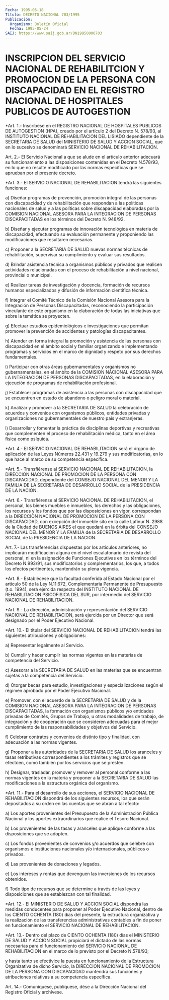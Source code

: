 ```yaml
---
Fecha: 1995-05-18
Título: DECRETO NACIONAL 703/1995
Publicación:
  Organismo: Boletín Oficial
  Fecha: 1995-05-24
SAIJ: https://www.saij.gob.ar/DN19950000703
---
```

# INSCRIPCION DEL SERVICIO NACIONAL DE REHABILITCION Y PROMOCION DE LA PERSONA CON DISCAPACIDAD EN EL REGISTRO NACIONAL DE HOSPITALES PUBLICOS DE AUTOGESTION

<a id="1"></a>
*Art.  1.- Inscríbese  en  el  REGISTRO NACIONAL DE HOSPITALES PUBLICOS DE AUTOGESTION  (HPA), creado  por  el  artículo 2  del Decreto N. 578/93, al INSTITUTO NACIONAL DE REHABILITACION DEL LISIADO dependiente de  la  SECRETARIA  DE  SALUD del MINISTERIO DE SALUD  Y ACCION SOCIAL, que en lo sucesivo se  denominará  SERVICIO NACIONAL DE  REHABILITACION.

<a id="2"></a>
Art.  2.-  El  Servicio Nacional a que se alude en el artículo anterior adecuará su  funcionamiento a las disposiciones contenidas en el Decreto N.578/93,  en  lo  que  no resulte modificado por las normas  específicas  que  se  aprueban  por  el  presente  decreto.

<a id="3"></a>
*Art. 3.- El SERVICIO NACIONAL DE REHABILITACION tendrá las siguientes funciones:

a)  Diseñar programas de prevención,  promoción  integral  de  las personas  con  discapacidad y de rehabilitación que respondan a las políticas nacionales  de salud y a las políticas sobre discapacidad elaboradas por la COMISION  NACIONAL ASESORA PARA LA INTEGRACION DE PERSONAS DISCAPACITADAS en los  términos  del Decreto N. 948/92.

b)  Diseñar  y  ejecutar  programas de innovación  tecnológica  en materia  de discapacidad, efectuando  su  evaluación  permanente  y proponiendo   las  modificaciones  que  resultaren  necesarias.

c) Proponer a  la  SECRETARIA  DE  SALUD nuevas normas técnicas de rehabilitación,  supervisar  su  cumplimiento    y    evaluar   sus resultados.

d)  Brindar  asistencia  técnica  a organismos públicos y privados que realicen actividades relacionadas con el proceso de rehabilitación  a  nivel  nacional,  provincial   o  municipal.

e)  Realizar  tareas  de  investigación  y docencia, formación  de recursos  humanos  especializados  y  difusión    de    información científica técnica.

f)  Integrar  el  Comité  Técnico  de la Comisión Nacional Asesora para  la  Integración de Personas Discapacitadas,  reconociendo  la participación  vinculante  de  este  organismo en la elaboración de todas  las  iniciativas  que  sobre la temática  se  proyecten.

g)  Efectuar  estudios  epidemiológicos    e  investigaciones  que permitan  promover  la  prevención  de  accidentes    y  patologías discapacitantes.

h)  Atender  en  forma integral la promoción y asistencia  de  las personas  con  discapacidad    en   el  ámbito  social  y  familiar organizando e implementando programas  y  servicios  en el marco de dignidad y respeto por sus derechos fundamentales.

i)  Participar  con  otras  áreas gubernamentales y organismos  no gubernamentales, en el ámbito  de la COMISION NACIONAL ASESORA PARA LA  INTEGRACION DE PERSONAS DISCAPACITADAS,  en  la  elaboración  y ejecución    de    programas   de  rehabilitación  profesional.

j)  Establecer  programas  de  asistencia    a  las  personas  con discapacidad  que  se  encuentren en estado de abandono  o  peligro moral o material.

k) Analizar y promover  a la SECRETARIA DE SALUD la celebración de acuerdos y convenios con organismos  públicos, entidades privadas y organizaciones no gubernamentales de nuestro  país  y  extranjeras.

l) Desarrollar y fomentar la práctica de disciplinas deportivas  y recreativas  que  complementen el proceso de rehabilitación médica, tanto en el área física como psíquica.

<a id="4"></a>
*Art. 4.- El SERVICIO NACIONAL DE REHABILITACION será el órgano de aplicación de las Leyes Números 22.431 y 19.279 y sus modificatorias,  en lo que hace al marco de su competencia específica.

<a id="5"></a>
*Art. 5.- Transfiérense al SERVICIO NACIONAL DE REHABILITACION, la DIRECCION NACIONAL DE PROMOCION DE  LA  PERSONA CON DISCAPACIDAD, dependiente del CONSEJO NACIONAL DEL MENOR Y LA FAMILIA DE LA SECRETARIA DE DESARROLLO SOCIAL de la PRESIDENCIA DE LA NACION.

<a id="6"></a>
*Art. 6.- Transfiérense al SERVICIO NACIONAL DE REHABILITACION, el personal, los bienes muebles e inmuebles, los derechos y las obligaciones, los recursos y los fondos que por las  disposiciones en vigor, correspondan a la DIRECCION NACIONAL DE PROMOCION DE LA PERSONA CON DISCAPACIDAD, con excepción del inmueble sito en la calle Lafinur N. 2988 de la Ciudad de BUENOS AIRES el que quedará en la órbita del CONSEJO NACIONAL DEL MENOR Y LA FAMILIA de la SECRETARIA DE DESARROLLO SOCIAL de la PRESIDENCIA DE LA NACION.

<a id="7"></a>
Art.  7.-  Las  transferencias  dispuestas  por  los artículos anteriores,    no   implicarán  modificación  alguna  en  el  nivel escalafonario de revista  del  personal,  ni  en  la  asignación de Funciones  Ejecutivas  en  los  términos del Decreto N.993/91,  sus modificatorios y complementarios,  los  que,  a  todos  los efectos pertinentes, mantendrán su plena vigencia.

<a id="8"></a>
*Art. 8.- Establécese  que  la  facultad  conferida al Estado Nacional  por  el  artículo  50  de la Ley N.11.672, Complementaria Permanente de Presupuesto (t.o. 1994),  será  ejercida respecto del INSTITUTO  NACIONAL  DE  REHABILITACION PSICOFISICA  DEL  SUR,  por intermedio del SERVICIO NACIONAL DE REHABILITACION.

<a id="9"></a>
*Art. 9.- La  dirección, administración y representación del SERVICIO NACIONAL DE REHABILITACION, será ejercida por un Director que será designado por el Poder Ejecutivo Nacional.

<a id="10"></a>
*Art. 10.- El titular del SERVICIO NACIONAL DE REHABILITACION tendrá las siguientes atribuciones y obligaciones:

a) Representar legalmente al Servicio.

b) Cumplir y hacer cumplir las normas  vigentes en las materias de competencia del Servicio.

c)  Asesorar  a  la SECRETARIA DE SALUD en  las  materias  que  se encuentran sujetas a la competencia del Servicio.

d) Otorgar becas para estudio, investigaciones y especializaciones según  el régimen aprobado por el Poder Ejecutivo Nacional.

e) Promover, con el acuerdo  de  la  SECRETARIA  DE  SALUD y de la COMISION    NACIONAL   ASESORA  PARA  LA  INTEGRACION  DE  PERSONAS DISCAPACITADAS, la formación  con organismos públicos y/o entidades privadas de Comités, Grupos de  Trabajo,  u  otras  modalidades  de trabajo,   de  integración  y  de  cooperación  que  se  consideren adecuadas para  el  mejor  cumplimiento  de las responsabilidades y objetivos del Servicio.

f) Celebrar contratos y convenios de distinto  tipo  y  finalidad, con adecuación a las normas vigentes.

g)  Proponer  a  las  autoridades  de  la  SECRETARIA DE SALUD los aranceles y tasas retributivas correspondientes  a  los  trámites y registros  que se efectúen, como también por los servicios  que  se presten.

h) Designar,  trasladar, promover y remover al personal conforme a las normas vigentes  en  la  materia  y proponer a la SECRETARIA DE SALUD las modificaciones a la estructura  orgánica  del  organismo.

<a id="11"></a>
*Art.  11.-  Para el desarrollo  de sus acciones, el SERVICIO NACIONAL DE REHABILITACION dispondrá de los siguientes recursos, los que serán depositados a su orden en las cuentas que se abran a tal efecto:

a) Los aportes provenientes  del  Presupuesto de la Administración Pública  Nacional  y  los aportes extraordinarios  que  realice  el Tesoro Nacional.

b) Los provenientes de  las tasas y aranceles que aplique conforme a las disposiciones que se adopten.

c) Los fondos provenientes  de  convenios y/o acuerdos que celebre con  organismos  e  instituciones nacionales  y/o  internacionales, públicos o privados.

d) Las provenientes de donaciones y legados.

e) Los intereses y rentas  que  devenguen  las  inversiones de los recursos obtenidos.

f) Todo tipo de recursos que se determine a través  de las leyes y disposiciones que se establezcan con tal finalidad.

<a id="12"></a>
*Art. 12.- El MINISTERIO DE SALUD Y ACCION SOCIAL dispondrá las medidas  conducentes  para  proponer  al  Poder Ejecutivo Nacional, dentro  de  los  CIENTO  OCHENTA  (180)  días  del    presente,  la estructura  organizativa  y  la  realización  de las transferencias administrativas  contables  a  fin  de  poner en funcionamiento  el SERVICIO NACIONAL DE REHABILITACION.

<a id="13"></a>
*Art.  13.-  Dentro  del  plazo de CIENTO OCHENTA (180) días el MINISTERIO DE SALUD Y ACCION SOCIAL  propiciará  el  dictado de las normas necesarias para el funcionamiento del SERVICIO NACIONAL DE REHABILITACION en el marco de lo previsto por el Decreto  N.578/93;

y hasta tanto se efectivice la puesta en funcionamiento de la Estructura Organizativa  de dicho Servicio, la DIRECCION NACIONAL DE PROMOCION DE LA PERSONA CON DISCAPACIDAD mantendrá sus funciones y atribuciones relativas a su competencia específica.

<a id="14"></a>
Art. 14.- Comuníquese, publíquese, dése a la Dirección Nacional del Registro Oficial y archívese.